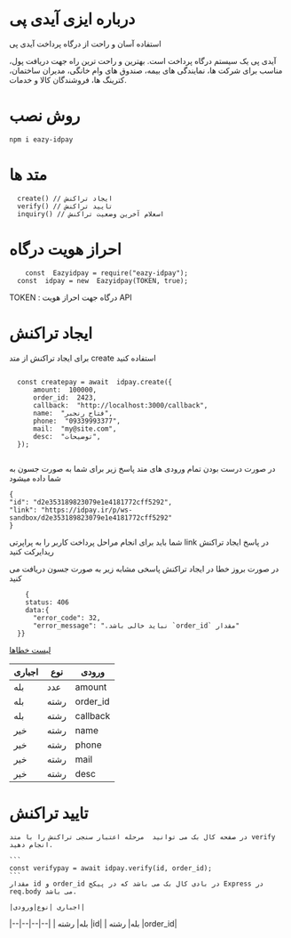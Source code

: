 <div dir=”rtl”>

  # درباره ایزی آیدی پی

  <p>استفاده آسان و راحت از درگاه پرداخت آیدی پی</p>
<p>
  آیدی پی یک سیستم درگاه پرداخت است. بهترین و راحت ترین راه جهت دریافت پول، مناسب برای شرکت ها، نمایندگی های بیمه، صندوق های وام خانگی، مدیران ساختمان، کترینگ ها، فروشندگان کالا و خدمات.
</p>

  # روش نصب
  
  ```
  npm i eazy-idpay
  ```

  # متد ها
  ```
    create() // ایجاد تراکنش
    verify() // تایید تراکنش
    inquiry() // اسعلام آخرین وضعیت تراکنش
  ```
  
  # احراز هویت درگاه
  
  ```
      const  Eazyidpay = require("eazy-idpay");
    const  idpay = new  Eazyidpay(TOKEN, true);
  ```
  TOKEN :   درگاه جهت احراز هویت API
  
  # ایجاد تراکنش
  
  <p>
  برای ایجاد تراکنش از متد create استفاده کنید
  </p>
	
  ```

	const createpay = await  idpay.create({
		amount:  100000,
		order_id:  2423,
		callback:  "http://localhost:3000/callback",
		name:  "فتاح رنجبر",
		phone:  "09339993377",
		mail:  "my@site.com",
		desc:  "توضیحات",
	});
	
  ```
	
  در صورت درست بودن تمام ورودی های متد پاسخ زیر برای شما به صورت جسون به شما داده میشود

  ```
{
  "id": "d2e353189823079e1e4181772cff5292",
  "link": "https://idpay.ir/p/ws-sandbox/d2e353189823079e1e4181772cff5292"
}
```
  
   شما باید برای انجام مراحل پرداخت کاربر را به  پراپرتی link در پاسخ ایجاد تراکنش ریدایرکت کنید 

در صورت بروز خطا در ایجاد تراکنش پاسخی مشابه زیر به صورت جسون دریافت می کنید

  ```
      {
	  status: 406
	  data:{  
		"error_code": 32, 
		"error_message": ".نباید خالی باشد `order_id` مقدار"
    }}
  ```
  [ لیست خطاها](https://idpay.ir/web-service/v1.1/?javascript#d7b83cfb9c)
  
	
اجباری | نوع | ورودی 
--- | --- | ---  
| بله| عدد |amount|
| بله| رشته |order_id|
| بله| رشته |callback|
| خیر| رشته |name|
| خیر| رشته |phone|
| خیر| رشته |mail|
| خیر| رشته |desc|


 # تایید تراکنش

	در صفحه کال بک می توانید  مرحله اعتبار سنجی تراکنش را با متد verify انجام دهید.
	
	```
	const verifypay = await idpay.verify(id, order_id);
	```
	مقدار id و order_id در بادی کال بک می باشد که در پیکج Express در req.body می باشد.
	
	|اجباری |نوع|ورودی|
|--|--|--|--|
| بله| رشته |id|
| بله| رشته |order_id|
	
</div>
